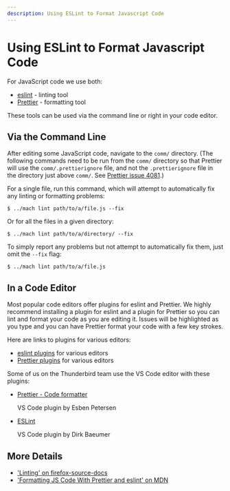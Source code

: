 ```yaml
---
description: Using ESLint to Format Javascript Code
---
```


# Using ESLint to Format Javascript Code

For JavaScript code we use both:

* [eslint](https://eslint.org/) - linting tool
* [Prettier](https://prettier.io/) - formatting tool

These tools can be used via the command line or right in your code editor.

## Via the Command Line

After editing some JavaScript code, navigate to the `comm/` directory. \(The following commands need to be run from the `comm/` directory so that Prettier will use the `comm/.prettierignore` file, and not the `.prettierignore` file in the directory just above `comm/`. See [Prettier issue 4081](https://github.com/prettier/prettier/issues/4081).\)

For a single file, run this command, which will attempt to automatically fix any linting or formatting problems:

```text
$ ../mach lint path/to/a/file.js --fix
```

Or for all the files in a given directory:

```text
$ ../mach lint path/to/a/directory/ --fix
```

To simply report any problems but not attempt to automatically fix them, just omit the `--fix` flag:

```text
$ ../mach lint path/to/a/file.js
```

## In a Code Editor

Most popular code editors offer plugins for eslint and Prettier. We highly recommend installing a plugin for eslint and a plugin for Prettier so you can lint and format your code as you are editing it. Issues will be highlighted as you type and you can have Prettier format your code with a few key strokes.

Here are links to plugins for various editors:

* [eslint plugins](https://eslint.org/docs/user-guide/integrations) for various editors
* [Prettier plugins](https://prettier.io/) for various editors

Some of us on the Thunderbird team use the VS Code editor with these plugins:

* [Prettier - Code formatter](https://marketplace.visualstudio.com/items?itemName=esbenp.prettier-vscode)

  VS Code plugin by Esben Petersen

* [ESLint](https://marketplace.visualstudio.com/items?itemName=dbaeumer.vscode-eslint)

  VS Code plugin by Dirk Baeumer

## More Details

* ['Linting' on firefox-source-docs](https://firefox-source-docs.mozilla.org/tools/lint/index.html)
* ['Formatting JS Code With Prettier and eslint' on MDN](https://developer.mozilla.org/en-US/docs/Mozilla/Developer_guide/Coding_Style/Formatting_JS_Code_With_Prettier_and_eslint)

